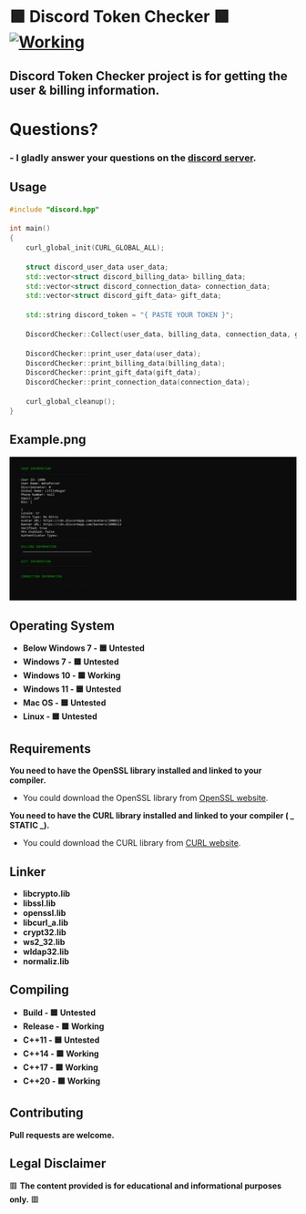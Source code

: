 # 🟩 Discord Token Checker 🟩 <a href="https://github.com/yurtrimu/discord-token-checker/actions/workflows/main.yml"><img src="https://github.com/yurtrimu/discord-token-checker/actions/workflows/main.yml/badge.svg" alt="Working"></a>

## **Discord Token Checker project is for getting the user & billing information.**

# Questions?
### - **I gladly answer your questions on the [discord server](https://discord.gg/QBhFd2aK4r).**

## Usage

```c++
#include "discord.hpp"

int main()
{
    curl_global_init(CURL_GLOBAL_ALL);

    struct discord_user_data user_data;
    std::vector<struct discord_billing_data> billing_data;
    std::vector<struct discord_connection_data> connection_data;
    std::vector<struct discord_gift_data> gift_data;

    std::string discord_token = "{ PASTE YOUR TOKEN }";

    DiscordChecker::Collect(user_data, billing_data, connection_data, gift_data, discord_token);

    DiscordChecker::print_user_data(user_data);
    DiscordChecker::print_billing_data(billing_data);
    DiscordChecker::print_gift_data(gift_data);
    DiscordChecker::print_connection_data(connection_data);

    curl_global_cleanup();
}
```

## Example.png
![alt text](https://github.com/yurtrimu/discord-token-checker/blob/main/_Example.png?raw=true)

## Operating System
- **Below Windows 7 - 🟦 Untested**
- **Windows 7 - 🟦 Untested**
- **Windows 10 - 🟩 Working**
- **Windows 11 - 🟦 Untested**
- **Mac OS - 🟦 Untested**
- **Linux - 🟦 Untested**

## Requirements

**You need to have the OpenSSL library installed and linked to your compiler.**

- You could download the OpenSSL library from [OpenSSL website](https://www.openssl.org/source/).

**You need to have the CURL library installed and linked to your compiler ( _ STATIC _).**

- You could download the CURL library from [CURL website](https://curl.se/download.html).

## Linker

- **libcrypto.lib**
- **libssl.lib**
- **openssl.lib**
- **libcurl_a.lib**
- **crypt32.lib**
- **ws2_32.lib**
- **wldap32.lib**
- **normaliz.lib**

## Compiling

- **Build - 🟦 Untested**
- **Release - 🟩 Working**
- **C++11  - 🟦 Untested**
- **C++14  - 🟩 Working**
- **C++17 - 🟩 Working**
- **C++20 - 🟩 Working**

## Contributing

**Pull requests are welcome.**

## Legal Disclaimer
🟥 **The content provided is for educational and informational purposes only.** 🟥
